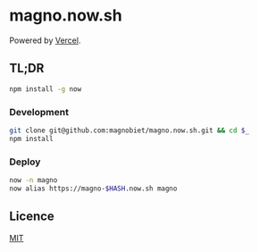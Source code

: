 # magno.now.sh

Powered by [Vercel](https://vercel.com/).

## TL;DR

```bash
npm install -g now
```

### Development

```bash
git clone git@github.com:magnobiet/magno.now.sh.git && cd $_
npm install
```

### Deploy

```bash
now -n magno
now alias https://magno-$HASH.now.sh magno
```

## Licence

[MIT](https://magno.mit-license.org/2017)
